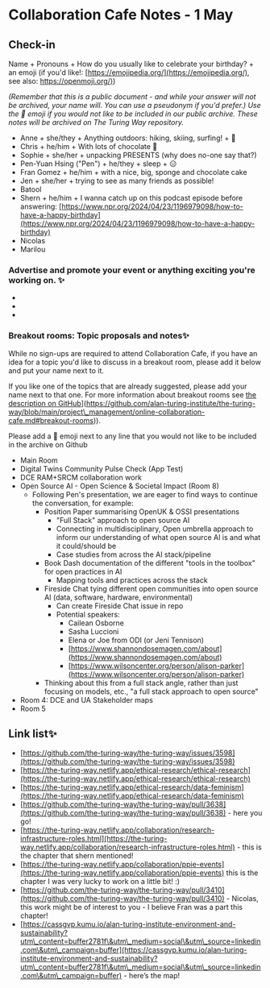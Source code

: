 # Collaboration Cafe Notes - 1 May

## Check-in

Name + Pronouns + How do you usually like to celebrate your birthday?  + an emoji (if you'd like!: [https://emojipedia.org/](https://emojipedia.org/), see also: [https://openmoji.org/)](https://openmoji.org/))

*(Remember that this is a public document - and while your answer will not be archived, your name will. You can use a pseudonym if you'd prefer.) Use the 🤫 emoji if you would not like to be included in our public archive. These notes will be archived on The Turing Way repository.*

* Anne + she/they + Anything outdoors: hiking, skiing, surfing! + 🌊
* Chris + he/him + With lots of chocolate 🍫
* Sophie + she/her + unpacking PRESENTS (why does no-one say that?)
* Pen-Yuan Hsing ("Pen") + he/they + sleep + 😑
* Fran Gomez + he/him + with a nice, big, sponge and chocolate cake
* Jen + she/her + trying to see as many friends as possible!
* Batool
* Shern  + he/him + I wanna catch up on this podcast episode before answering: [https://www.npr.org/2024/04/23/1196979098/how-to-have-a-happy-birthday](https://www.npr.org/2024/04/23/1196979098/how-to-have-a-happy-birthday)
* Nicolas
* Marilou

### Advertise and promote your event or anything exciting you're working on. ✨

*
*
*

### Breakout rooms: Topic proposals and notes✨

While no sign-ups are required to attend Collaboration Cafe, if you have an idea for a topic you'd like to discuss in a breakout room, please add it below and put your name next to it.

If you like one of the topics that are already suggested, please add your name next to that one. For more information about breakout rooms see [the description on GitHub]([https://github.com/alan-turing-institute/the-turing-way/blob/main/project\_management/online-collaboration-cafe.md#breakout-rooms)](https://github.com/alan-turing-institute/the-turing-way/blob/main/project\_management/online-collaboration-cafe.md#breakout-rooms)).

Please add a 🤫 emoji next to any line that you would not like to be included in the archive on Github

* Main Room
* Digital Twins Community Pulse Check (App Test)
* DCE RAM+SRCM collaboration work
* Open Source AI - Open Science \& Societal Impact (Room 8)
    * Following Pen's presentation, we are eager to find ways to continue the conversation, for example:
        * Position Paper summarising OpenUK \& OSSI presentations
            * "Full Stack" approach to open source AI
            * Connecting in multidisciplinary, Open umbrella approach to inform our understanding of what open source AI is and what it could/should be
            * Case studies from across the AI stack/pipeline
        * Book Dash documentation of the different "tools in the toolbox" for open practices in AI
            * Mapping tools and practices across the stack
        * Fireside Chat tying different open communities into open source AI (data, software, hardware, environmental)
            * Can create Fireside Chat issue in repo
            * Potential speakers:
                * Cailean Osborne
                * Sasha Luccioni
                * Elena or Joe from ODI (or Jeni Tennison)
                * [https://www.shannondosemagen.com/about](https://www.shannondosemagen.com/about)
                * [https://www.wilsoncenter.org/person/alison-parker](https://www.wilsoncenter.org/person/alison-parker)
        * Thinking about this from a full stack angle, rather than just focusing on models, etc., "a full stack approach to open source"
* Room 4: DCE and UA Stakeholder maps
* Room 5


##  Link list✨

* [https://github.com/the-turing-way/the-turing-way/issues/3598](https://github.com/the-turing-way/the-turing-way/issues/3598)
* [https://the-turing-way.netlify.app/ethical-research/ethical-research](https://the-turing-way.netlify.app/ethical-research/ethical-research)
* [https://the-turing-way.netlify.app/ethical-research/data-feminism](https://the-turing-way.netlify.app/ethical-research/data-feminism)
* [https://github.com/the-turing-way/the-turing-way/pull/3638](https://github.com/the-turing-way/the-turing-way/pull/3638) - here you go!
* [https://the-turing-way.netlify.app/collaboration/research-infrastructure-roles.html](https://the-turing-way.netlify.app/collaboration/research-infrastructure-roles.html) - this is the chapter that shern mentioned!
* [https://the-turing-way.netlify.app/collaboration/ppie-events](https://the-turing-way.netlify.app/collaboration/ppie-events) this is the chapter I was very lucky to work on a little bit! :)
* [https://github.com/the-turing-way/the-turing-way/pull/3410](https://github.com/the-turing-way/the-turing-way/pull/3410) - Nicolas, this work might be of interest to you - I believe Fran was a part this chapter!
* [https://cassgvp.kumu.io/alan-turing-institute-environment-and-sustainability?utm\_content=buffer2781f\&utm\_medium=social\&utm\_source=linkedin.com\&utm\_campaign=buffer](https://cassgvp.kumu.io/alan-turing-institute-environment-and-sustainability?utm\_content=buffer2781f\&utm\_medium=social\&utm\_source=linkedin.com\&utm\_campaign=buffer) - here’s the map!
